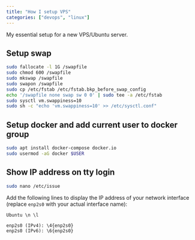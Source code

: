 ```yaml
---
title: "How I setup VPS"
categories: ["devops", "linux"]
---
```


My essential setup for a new VPS/Ubuntu server.

## Setup swap

```bash
sudo fallocate -l 1G /swapfile
sudo chmod 600 /swapfile
sudo mkswap /swapfile
sudo swapon /swapfile
sudo cp /etc/fstab /etc/fstab.bkp_before_swap_config
echo '/swapfile none swap sw 0 0' | sudo tee -a /etc/fstab
sudo sysctl vm.swappiness=10
sudo sh -c "echo 'vm.swappiness=10' >> /etc/sysctl.conf"
```

## Setup docker and add current user to docker group

```bash
sudo apt install docker-compose docker.io
sudo usermod -aG docker $USER
```

## Show IP address on tty login

```bash
sudo nano /etc/issue
```

Add the following lines to display the IP address of your network interface (replace `enp2s0` with your actual interface name):

```plaintext
Ubuntu \n \l

enp2s0 (IPv4): \4{enp2s0}
enp2s0 (IPv6): \6{enp2s0}
```
